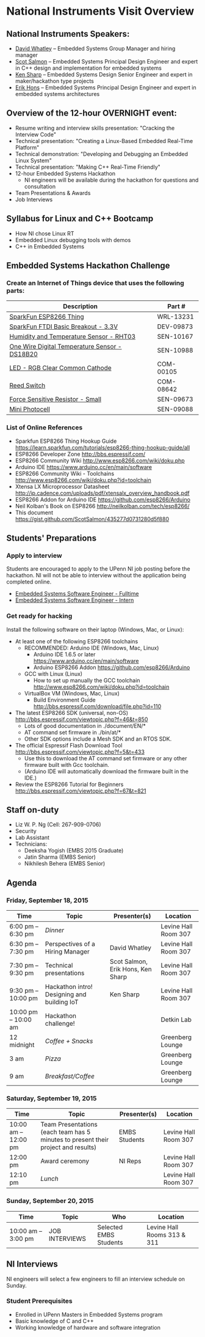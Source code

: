# National Instruments Visit Overview

## National Instruments Speakers:
* [David Whatley](https://www.linkedin.com/pub/david-whatley/2/148/505) – Embedded Systems Group Manager and hiring manager
* [Scot Salmon](https://www.linkedin.com/pub/scot-salmon/4/326/436) – Embedded Systems Principal Design Engineer and expert in C++ design and implementation for embedded systems
* [Ken Sharp](https://www.linkedin.com/pub/ken-sharp/2/36a/543) – Embedded Systems Design Senior Engineer and expert in maker/hackathon type projects
* [Erik Hons](https://www.linkedin.com/pub/erik-hons/24/529/a01) – Embedded Systems Principal Design Engineer and expert in embedded systems architectures

## Overview of the 12-hour OVERNIGHT event:
* Resume writing and interview skills presentation: "Cracking the Interview Code"
* Technical presentation: "Creating a Linux-Based Embedded Real-Time Platform"
* Technical demonstration: "Developing and Debugging an Embedded Linux System"
* Technical presentation: "Making C++ Real-Time Friendly"
* 12-hour Embedded Systems Hackathon
  * NI engineers will be available during the hackathon for questions and consultation
* Team Presentations & Awards
* Job Interviews 

## Syllabus for Linux and C++ Bootcamp
*	How NI chose Linux RT
*	Embedded Linux debugging tools with demos
*	C++ in Embedded Systems

## Embedded Systems Hackathon Challenge

### Create an Internet of Things device that uses the following parts: 
| Description | Part #
| ----------- | ------
| [SparkFun ESP8266 Thing](https://www.sparkfun.com/products/13231) | WRL-13231
| [SparkFun FTDI Basic Breakout - 3.3V](https://www.sparkfun.com/products/9873) | DEV-09873
| [Humidity and Temperature Sensor - RHT03](https://www.sparkfun.com/products/10167) | SEN-10167
| [One Wire Digital Temperature Sensor - DS18B20](https://www.sparkfun.com/products/245) | SEN-10988
| [LED - RGB Clear Common Cathode](https://www.sparkfun.com/products/105) | COM-00105
| [Reed Switch](https://www.sparkfun.com/products/8642) | COM-08642
| [Force Sensitive Resistor - Small](https://www.sparkfun.com/products/9673) | SEN-09673
| [Mini Photocell](https://www.sparkfun.com/products/9088) | SEN-09088

### List of Online References
* Sparkfun ESP8266 Thing Hookup Guide https://learn.sparkfun.com/tutorials/esp8266-thing-hookup-guide/all
* ESP8266 Developer Zone http://bbs.espressif.com/
* ESP8266 Community Wiki http://www.esp8266.com/wiki/doku.php
* Arduino IDE https://www.arduino.cc/en/main/software
* ESP8266 Community Wiki - Toolchains http://www.esp8266.com/wiki/doku.php?id=toolchain
* Xtensa LX Microprocessor Datasheet http://ip.cadence.com/uploads/pdf/xtensalx_overview_handbook.pdf
* ESP8266 Addon for Arduino IDE https://github.com/esp8266/Arduino
* Neil Kolban's Book on ESP8266 http://neilkolban.com/tech/esp8266/
* This document https://gist.github.com/ScotSalmon/435277d0731280d5f880

## Students' Preparations

### Apply to interview
Students are encouraged to apply to the UPenn NI job posting before the hackathon. NI will not be able to interview without the application being completed online.
* [Embedded Systems Software Engineer - Fulltime](https://careers.peopleclick.com/careerscp/client_nationalinstruments/external/jobDetails.do?functionName=getJobDetail&jobPostId=6244&localeCode=en-us)
* [Embedded Systems Software Engineer - Intern](https://careers.peopleclick.com/careerscp/client_nationalinstruments/external/jobDetails.do?functionName=getJobDetail&jobPostId=6243&localeCode=en-us)

### Get ready for hacking
Install the following software on their laptop (Windows, Mac, or Linux):
* At least one of the following ESP8266 toolchains
  * RECOMMENDED: Arduino IDE (Windows, Mac, Linux)
    * Arduino IDE 1.6.5 or later https://www.arduino.cc/en/main/software
    * Arduino ESP8266 Addon https://github.com/esp8266/Arduino
  * GCC with Linux (Linux)
    * How to set up manually the GCC toolchain http://www.esp8266.com/wiki/doku.php?id=toolchain
  * VirtualBox VM (Windows, Mac, Linux)
    * Build Environment Guide http://bbs.espressif.com/download/file.php?id=110
* The latest ESP8266 SDK (universal, non-OS) http://bbs.espressif.com/viewtopic.php?f=46&t=850
  * Lots of good documentation in ./document/EN/*
  * AT command set firmware in ./bin/at/*
  * Other SDK options include a Mesh SDK and an RTOS SDK.
* The official Espressif Flash Download Tool http://bbs.espressif.com/viewtopic.php?f=5&t=433
  * Use this to download the AT command set firmware or any other firmware built with Gcc toolchain.
  * (Arduino IDE will automatically download the firmware built in the IDE.)
* Review the ESP8266 Tutorial for Beginners http://bbs.espressif.com/viewtopic.php?f=67&t=821

## Staff on-duty
* Liz W. P. Ng (Cell: 267-909-0706)
* Security
* Lab Assistant
* Technicians:
  * Deeksha Yogish (EMBS 2015 Graduate)
  * Jatin Sharma (EMBS Senior)
  * Nikhilesh Behera (EMBS Senior)

## Agenda

### Friday, September 18, 2015 

| Time | Topic | Presenter(s) | Location
| ---- | ----- | ------------ | --------
| 6:00 pm – 6:30 pm | *Dinner* |  | Levine Hall Room 307
| 6:30 pm – 7:30 pm | Perspectives of a Hiring Manager | David Whatley | Levine Hall Room 307
| 7:30 pm – 9:30 pm | Technical presentations | Scot Salmon, Erik Hons, Ken Sharp | Levine Hall Room 307
| 9:30 pm – 10:00 pm | Hackathon intro! Designing and building IoT | Ken Sharp | Levine Hall Room 307
| 10:00 pm – 10:00 am | Hackathon challenge! |  | Detkin Lab
| 12 midnight | *Coffee + Snacks* |  | Greenberg Lounge
| 3 am | *Pizza* |  | Greenberg Lounge
| 9 am | *Breakfast/Coffee* |  | Greenberg Lounge

### Saturday, September 19, 2015

| Time | Topic | Presenter(s) | Location
| ---- | ----- | ------------ | --------
| 10:00 am – 12:00 pm | Team Presentations (each team has 5 minutes to present their project and results) | EMBS Students | Levine Hall Room 307
| 12:00 pm | Award ceremony | NI Reps | Levine Hall Room 307
| 12:10 pm | *Lunch* |  | Levine Hall Room 307

### Sunday, September 20, 2015

| Time | Topic | Who | Location
| ---- | ----- | --- | --------
| 10:00 am – 3:00 pm | JOB INTERVIEWS | Selected EMBS Students | Levine Hall Rooms 313 & 311

## NI Interviews
NI engineers will select a few engineers to fill an interview schedule on Sunday.
### Student Prerequisites
* Enrolled in UPenn Masters in Embedded Systems program
* Basic knowledge of C and C++
* Working knowledge of hardware and software integration
